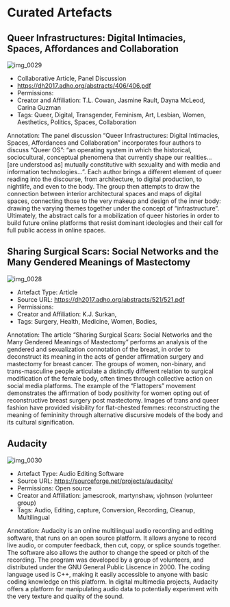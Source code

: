 # Curated Artefacts 

## Queer Infrastructures: Digital Intimacies, Spaces, Affordances and Collaboration

![img_0029](https://user-images.githubusercontent.com/31862704/31364046-6613356c-ad30-11e7-81b8-5a80b8d83978.PNG)

- Collaborative Article, Panel Discussion
- https://dh2017.adho.org/abstracts/406/406.pdf
- Permissions: 
- Creator and Affiliation: T.L. Cowan, Jasmine Rault, Dayna McLeod, Carina Guzman
- Tags: Queer, Digital, Transgender, Feminism, Art, Lesbian, Women, Aesthetics, Politics, Spaces, Collaboration

Annotation: The panel discussion “Queer Infrastructures: Digital Intimacies, Spaces, Affordances and Collaboration” incorporates four authors to discuss “Queer OS”: “an operating system in which the historical, sociocultural, conceptual phenomena that currently shape our realities…[are understood as] mutually constitutive with sexuality and with media and information technologies…”. Each author brings a different element of queer reading into the discourse, from architecture, to digital production, to nightlife, and even to the body. The group then attempts to draw the connection between interior architectural spaces and maps of digital spaces, connecting those to the very makeup and design of the inner body: drawing the varying themes together under the concept of “infrastructure”. Ultimately, the abstract calls for a mobilization of queer histories in order to build future online platforms that resist dominant ideologies and their call for full public access in online spaces.  

##  Sharing Surgical Scars: Social Networks and the Many Gendered Meanings of Mastectomy 

![img_0028](https://user-images.githubusercontent.com/31862704/31364096-8de7157c-ad30-11e7-83ef-7ba820544770.PNG)

- Artefact Type: Article
- Source URL: https://dh2017.adho.org/abstracts/521/521.pdf
- Permissions: 
- Creator and Affiliation: K.J. Surkan, 
- Tags: Surgery, Health, Medicine, Women, Bodies, 

Annotation: The article  “Sharing Surgical Scars: Social Networks and the Many Gendered Meanings of Mastectomy” performs an analysis of the gendered and sexualization connotation of the breast, in order to deconstruct its meaning in the acts of gender affirmation surgery and mastectomy for breast cancer. The groups of women, non-binary, and trans-masculine people articulate a distinctly different relation to surgical modification of the female body, often times through collective action on social media platforms. The example of the “Flattopers” movement demonstrates the affirmation of body positivity for women opting out of reconstructive breast surgery post mastectomy. Images of trans and queer fashion have provided visibility for flat-chested femmes: reconstructing the meaning of femininity through alternative discursive models of the body and its cultural signification. 

## Audacity

![img_0030](https://user-images.githubusercontent.com/31862704/31364005-42dc1b36-ad30-11e7-82b5-18bdfcd2dd38.PNG)

- Artefact Type: Audio Editing Software
- Source URL: https://sourceforge.net/projects/audacity/
- Permissions: Open source 
- Creator and Affiliation: jamescrook, martynshaw, vjohnson (volunteer group)
- Tags: Audio, Editing, capture, Conversion, Recording, Cleanup, Multilingual

Annotation: Audacity is an online multilingual audio recording and editing software, that runs on an open source platform. It allows anyone to record live audio, or computer feedback, then cut, copy, or splice sounds together. The software also allows the author to change the speed or pitch of the recording. The program was developed by a group of volunteers, and distributed under the GNU General Public Liscence in 2000. The coding language used is C++, making it easily accessible to anyone with basic coding knowledge on this platform. In digital multimedia projects, Audacity offers a platform for manipulating audio data to potentially experiment with the very texture and quality of the sound. 
